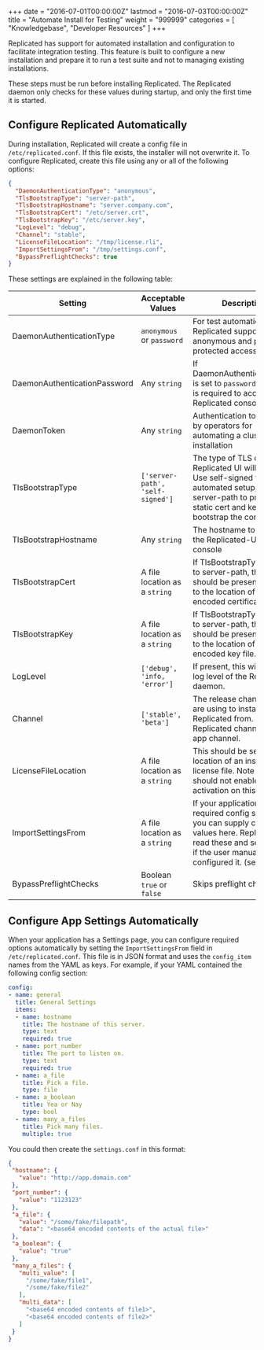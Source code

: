 +++
date = "2016-07-01T00:00:00Z"
lastmod = "2016-07-03T00:00:00Z"
title = "Automate Install for Testing"
weight = "999999"
categories = [ "Knowledgebase", "Developer Resources" ]
+++

Replicated has support for automated installation and configuration to facilitate integration
testing. This feature is built to configure a new installation and prepare it to run a test
suite and not to managing existing installations.

These steps must be run before installing Replicated. The Replicated daemon only checks for these
values during startup, and only the first time it is started.

## Configure Replicated Automatically

During installation, Replicated will create a config file in `/etc/replicated.conf`. If this file
exists, the installer will not overwrite it. To configure Replicated, create this file using any
or all of the following options:

```json
{
  "DaemonAuthenticationType": "anonymous",
  "TlsBootstrapType": "server-path",
  "TlsBootstrapHostname": "server.company.com",
  "TlsBootstrapCert": "/etc/server.crt",
  "TlsBootstrapKey": "/etc/server.key",
  "LogLevel": "debug",
  "Channel": "stable",
  "LicenseFileLocation": "/tmp/license.rli",
  "ImportSettingsFrom": "/tmp/settings.conf",
  "BypassPreflightChecks": true
}
```

These settings are explained in the following table:

| Setting | Acceptable Values | Description |
|---------|-------------------|-------------|
| DaemonAuthenticationType | `anonymous` or `password` | For test automation Replicated supports anonymous and password protected access. |
| DaemonAuthenticationPassword | Any `string` | If DaemonAuthenticationType is set to `password` this value is required to access the Replicated console. |
| DaemonToken | Any `string` | Authentication token used by operators for automating a cluster installation |
| TlsBootstrapType | `['server-path', 'self-signed']` | The type of TLS cert the Replicated UI will run with. Use self-signed for a fully automated setup, use server-path to provide a static cert and key to bootstrap the console with. |
| TlsBootstrapHostname | Any `string` | The hostname to use for the Replicated-UI :8800 console |
| TlsBootstrapCert | A file location as a `string` | If TlsBootstrapType is set to server-path, this value should be present and set to the location of a PEM encoded certificate file. |
| TlsBootstrapKey | A file location as a `string` | If TlsBootstrapType is set to server-path, this value should be present and set to the location of a PEM encoded key file. |
| LogLevel | `['debug', 'info, 'error']` | If present, this will set the log level of the Replicated daemon. |
| Channel | `['stable', 'beta']` | The release channel you are using to install Replicated from. This is the Replicated channel, not the app channel. |
| LicenseFileLocation | A file location as a `string` | This should be set to the location of an installable .rli license file. Note that you should not enable activation on this license. |
| ImportSettingsFrom | A file location as a `string` | If your application has any required config settings, you can supply custom values here. Replicated will read these and set them as if the user manually configured it. (see below) |
| BypassPreflightChecks	 | Boolean `true` or `false` | Skips preflight checks |

## Configure App Settings Automatically

When your application has a Settings page, you can configure required options automatically by setting
the `ImportSettingsFrom` field in `/etc/replicated.conf`. This file is in JSON format and uses the
`config_item` names from the YAML as keys. For example, if your YAML contained the following config section:

```yml
config:
- name: general
  title: General Settings
  items:
  - name: hostname
    title: The hostname of this server.
    type: text
    required: true
  - name: port_number
    title: The port to listen on.
    type: text
    required: true
  - name: a_file
    title: Pick a file.
    type: file
  - name: a_boolean
    title: Yea or Nay
    type: bool
  - name: many_a_files
    title: Pick many files.
    multiple: true
```

You could then create the `settings.conf` in this format:

```json
{
 "hostname": {
   "value": "http://app.domain.com"
 },
 "port_number": {
   "value": "1123123"
 },
 "a_file": {
   "value": "/some/fake/filepath",
   "data": "<base64 encoded contents of the actual file>"
 },
 "a_boolean": {
   "value": "true"
 },
 "many_a_files": {
   "multi_value": [
     "/some/fake/file1",
     "/some/fake/file2"
   ],
   "multi_data": [
     "<base64 encoded contents of file1>",
     "<base64 encoded contents of file2>"
   ]
 }
}
```
